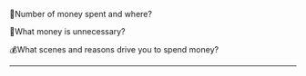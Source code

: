 💸Number of money spent and where?


🚫What money is unnecessary?


💰What scenes and reasons drive you to spend money?


---